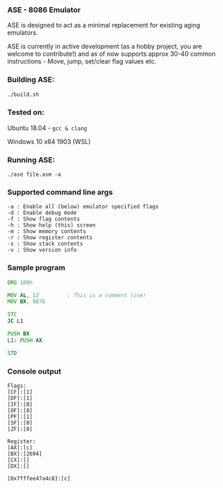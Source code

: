 ### ASE - 8086 Emulator
ASE is designed to act as a minimal replacement for existing aging emulators.

ASE is currently in active development (as a hobby project, you are welcome to contribute!) and as of now supports approx 30-40 common
instructions - Move, jump, set/clear flag values etc.

### Building ASE:

```bash
./build.sh
```

### Tested on:
Ubuntu 18.04 - `gcc & clang`

Windows 10 x64 1903 (WSL)

### Running ASE:

`./ase file.asm -a`

### Supported command line args
```
-a : Enable all (below) emulator specified flags
-d : Enable debug mode
-f : Show flag contents
-h : Show help (this) screen
-m : Show memory contents
-r : Show register contents
-s : Show stack contents
-v : Show version info
```

### Sample program

```asm
ORG 100h

MOV AL, 12         ; This is a comment line!
MOV BX, 9876

STC
JC L1

PUSH BX
L1: PUSH AX

STD
```

### Console output
```
Flags:
[CF]:[1]
[DF]:[1]
[IF]:[0]
[OF]:[0]
[PF]:[1]
[SF]:[0]
[ZF]:[0]

Register:
[AX]:[c]
[BX]:[2694]
[CX]:[]
[DX]:[]

[0x7fffee47a4c8]:[c]
```
